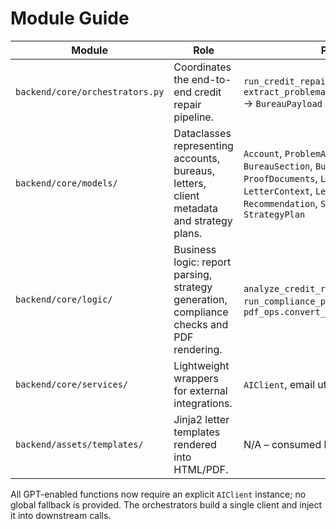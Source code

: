 # Module Guide

| Module | Role | Public API | Key Dependencies |
| ------ | ---- | ---------- | ---------------- |
| `backend/core/orchestrators.py` | Coordinates the end-to-end credit repair pipeline. | `run_credit_repair_process`, `extract_problematic_accounts_from_report` → `BureauPayload` | `backend.core.logic.*`, `session_manager`, `analytics_tracker` |
| `backend/core/models/` | Dataclasses representing accounts, bureaus, letters, client metadata and strategy plans. | `Account`, `ProblemAccount`, `BureauAccount`, `BureauSection`, `BureauPayload`, `ClientInfo`, `ProofDocuments`, `LetterAccount`, `LetterContext`, `LetterArtifact`, `Recommendation`, `StrategyItem`, `StrategyPlan` | `dataclasses`, `typing` |
| `backend/core/logic/` | Business logic: report parsing, strategy generation, compliance checks and PDF rendering. | `analyze_credit_report`, `StrategyGenerator`, `run_compliance_pipeline`, `pdf_ops.convert_txts_to_pdfs` | OpenAI API, PDF utilities |
| `backend/core/services/` | Lightweight wrappers for external integrations. | `AIClient`, email utilities | `requests`, `smtplib` |
| `backend/assets/templates/` | Jinja2 letter templates rendered into HTML/PDF. | N/A – consumed by letter generation code | `Jinja2`, `backend.core.logic.utils.pdf_ops` |

All GPT-enabled functions now require an explicit `AIClient` instance; no global
fallback is provided. The orchestrators build a single client and inject it into
downstream calls.
